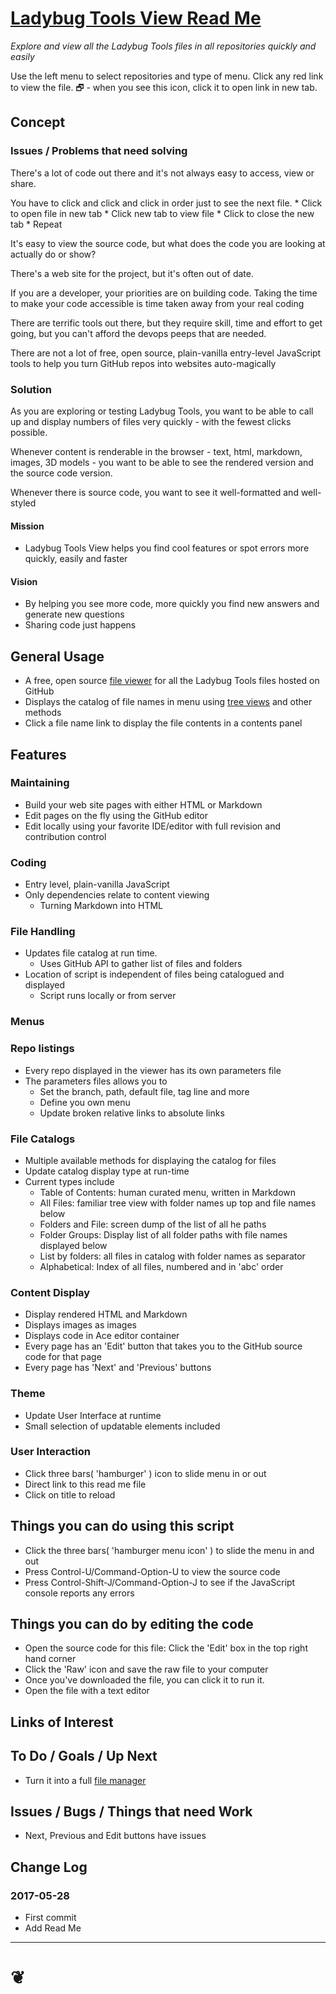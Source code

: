 <span style=display:none; >[You are now in a GitHub source code view - click this link to view Read Me file as a web page]( https://pushme-pullyou.github.io/tootoo/r5/ladybug-tools-view/ladybug-tools-view-r1.html#tootoo/r5/ladybug-tools-view/README.md "View file as a web page." ) </span>


[Ladybug Tools View Read Me]( https://pushme-pullyou.github.io/tootoo/r5/ladybug-tools-view/ladybug-tools-view-r1.html#tootoo/r5/ladybug-tools-view/README.md )
===
_Explore and view all the Ladybug Tools files in all repositories quickly and easily_

Use the left menu to select repositories and type of menu. Click any red link to view the file.
&#x1F5D7; - when you see this icon, click it to open link in new tab.


## Concept
<!--

The general format is an adaptation of the ideas developed in Alexander's _et al_ [A Pattern Language]( https://books.google.com/books?id=hwAHmktpk5IC&pg=PR10#v=onepage&q&f=false ) - as summarized on page 10.

Each pattern describes a problem which occurs over and over again in our environment, and then describes the core of the solution to that problem, in such a way that you can use this solution a million times over, without ever doing it the same way twice.

patterns are descriptions of common problems and proposal for the solutions that can be used repeatedly every time the problem is encountered and producing an different outcome.

-->

### Issues / Problems that need solving

There's a lot of code out there and it's not always easy to access, view or share.

You have to click and click and click in order just to see the next file.
	* Click to open file in new tab
	* Click new tab to view file
	* Click to close the new tab
	* Repeat

It's easy to view the source code, but what does the code you are looking at actually do or show?

There's a web site for the project, but it's often out of date.

If you are a developer, your priorities are on building code. Taking the time to make your code accessible is time taken away from your real coding

There are terrific tools out there, but they require skill, time and effort to get going, but you can't afford the devops peeps that are needed.

There are not a lot of free, open source, plain-vanilla entry-level JavaScript tools to help you turn GitHub repos into websites auto-magically

### Solution

As you are exploring or testing Ladybug Tools, you want to be able to call up and display numbers of files very quickly - with the fewest clicks possible.

Whenever content is renderable in the browser - text, html, markdown, images, 3D models - you want to be able to see the rendered version and the source code version.

Whenever there is source code, you want to see it well-formatted and well-styled


#### Mission
<!-- a statement of a rationale, applicable now as well as in the future -->

* Ladybug Tools View helps you find cool features or spot errors more quickly, easily and faster


#### Vision
<!--  a descriptive picture of a desired future state -->

* By helping you see more code, more quickly you find new answers and generate new questions
* Sharing code just happens


## General Usage

* A free, open source [file viewer]( https://en.wikipedia.org/wiki/File_viewer ) for all the Ladybug Tools files hosted on GitHub
* Displays the catalog of file names in menu using [tree views]( https://en.wikipedia.org/wiki/Tree_view ) and other methods
* Click a file name link to display the file contents in a contents panel

## Features

### Maintaining
* Build your web site pages with either HTML or Markdown
* Edit pages on the fly using the GitHub editor
* Edit locally using your favorite IDE/editor with full revision and contribution  control


### Coding
* Entry level, plain-vanilla JavaScript
* Only dependencies relate to content viewing
	* Turning Markdown into HTML

### File Handling
* Updates file catalog at run time.
	* Uses GitHub API to gather list of files and folders
* Location of script is independent of files being catalogued and displayed
	* Script runs locally or from server

### Menus


### Repo listings
* Every repo displayed in the viewer has its own parameters file
* The parameters files allows you to
	* Set the branch, path, default file, tag line and more
	* Define you own menu
	* Update broken relative links to absolute links


### File Catalogs
* Multiple available methods for displaying the catalog for files
* Update catalog display type at run-time
* Current types include
	* Table of Contents: human curated menu, written in Markdown
	* All Files: familiar tree view with folder names up top and file names below
	* Folders and File: screen dump of the list of all he paths
	* Folder Groups: Display list of all folder paths with file names displayed below
	* List by folders: all files in catalog with folder names as separator
	* Alphabetical: Index of all files, numbered and in 'abc' order

### Content Display
* Display rendered HTML and Markdown
* Displays images as images
* Displays code in Ace editor container
* Every page has an 'Edit' button that takes you to the GitHub source code for that page
* Every page has 'Next' and 'Previous' buttons

### Theme
* Update User Interface at runtime
* Small selection of updatable elements included

### User Interaction
* Click three bars( 'hamburger' ) icon to slide menu in or out
* Direct link to this read me file
* Click on title to reload


## Things you can do using this script

* Click the three bars( 'hamburger menu icon' ) to slide the menu in and out
* Press Control-U/Command-Option-U to view the source code
* Press Control-Shift-J/Command-Option-J to see if the JavaScript console reports any errors


## Things you can do by editing the code

* Open the source code for this file: Click the 'Edit' box in the top right hand corner
* Click the 'Raw' icon and save the raw file to your computer
* Once you've downloaded the file, you can click it to run it.
* Open the file with a text editor


<!--
## Users
_where used_

Intended for xxx
-->


## Links of Interest


## To Do / Goals / Up Next
* Turn it into a full [file manager]( https://en.wikipedia.org/wiki/File_manager )

## Issues / Bugs / Things that need Work

* Next, Previous and Edit buttons have issues

## Change Log

### 2017-05-28

* First commit
* Add Read Me


***

<h1><a href=javascript:window.scrollTo(0,0); style=text-align:center;text-decoration:none;width:100%; title='pushMe pullYou ~ your coming and going happy place' > ❦ </a></h1>

